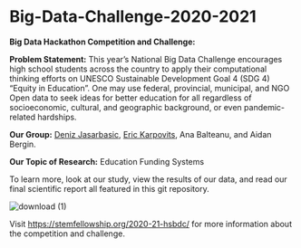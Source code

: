 # Big-Data-Challenge-2020-2021

**Big Data Hackathon Competition and Challenge:**

**Problem Statement:** This year’s National Big Data Challenge encourages high school students across the country to apply their computational thinking 
efforts on UNESCO Sustainable Development Goal 4 (SDG 4) “Equity in Education”. One may use federal, provincial, municipal, and NGO Open data to seek 
ideas for better education for all regardless of socioeconomic, cultural, and geographic background, or even pandemic-related hardships.

**Our Group:** [Deniz Jasarbasic](https://github.com/Deniz-Jasa), [Eric Karpovits](https://github.com/EricKarpovits), Ana Balteanu, and Aidan Bergin.

**Our Topic of Research:** Education Funding Systems 

To learn more, look at our study, view the results of our data, and read our final scientific report all featured in this git repository. 

![download (1)](https://user-images.githubusercontent.com/46465622/104156429-06045580-53b7-11eb-8269-44212d9c6201.jpeg)

Visit https://stemfellowship.org/2020-21-hsbdc/ for more information about the competition and challenge.
